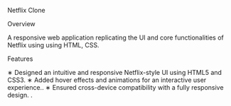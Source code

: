 Netflix Clone

Overview

A responsive web application replicating the UI and core functionalities of Netflix using using HTML, CSS.

Features


 ∗ Designed an intuitive and responsive Netflix-style UI using HTML5 and CSS3.
 ∗ Added hover effects and animations for an interactive user experience..
 ∗ Ensured cross-device compatibility with a fully responsive design. .
